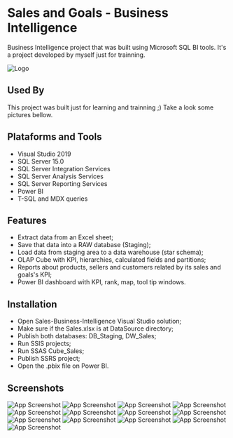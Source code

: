 
# Sales and Goals - Business Intelligence


Business Intelligence project that was built using Microsoft SQL BI tools.
It's a project developed by myself just for trainning.

![Logo](https://github.com/jamilvilela/Sales-Business-Intelligence/blob/master/Images/Power%20BI%20-%20Dashboard.PNG)



## Used By

This project was built just for learning and trainning ;)
Take a look some pictures bellow.
    
    
## Plataforms and Tools

- Visual Studio 2019
- SQL Server 15.0
- SQL Server Integration Services
- SQL Server Analysis Services
- SQL Server Reporting Services
- Power BI
- T-SQL and MDX queries
  
## Features

- Extract data from an Excel sheet;
- Save that data into a RAW database (Staging);
- Load data from staging area to a data warehouse (star schema);
- OLAP Cube with KPI, hierarchies, calculated fields and partitions;
- Reports about products, sellers and customers related by its sales and goals's KPI;
- Power BI dashboard with KPI, rank, map, tool tip windows. 
  
## Installation 

- Open Sales-Business-Intelligence Visual Studio solution;
- Make sure if the Sales.xlsx is at DataSource directory;
- Publish both databases: DB_Staging, DW_Sales;
- Run SSIS projects;
- Run SSAS Cube_Sales;
- Publish SSRS project;
- Open the .pbix file on Power BI.
    
## Screenshots

![App Screenshot](https://github.com/jamilvilela/Sales-Business-Intelligence/blob/master/Images/Data%20source.PNG)
![App Screenshot](https://github.com/jamilvilela/Sales-Business-Intelligence/blob/master/Images/Datawarehouse%20-%20ER%20diagram.PNG)
![App Screenshot](https://github.com/jamilvilela/Sales-Business-Intelligence/blob/master/Images/SSIS%20-%20Staging%20-%20Control%20Flow.PNG)
![App Screenshot](https://github.com/jamilvilela/Sales-Business-Intelligence/blob/master/Images/SSIS%20-%20Staging%20-%20Data%20flow.PNG)
![App Screenshot](https://github.com/jamilvilela/Sales-Business-Intelligence/blob/master/Images/SSIS%20-%20Loading%20-%20Control%20Flow.PNG)
![App Screenshot](https://github.com/jamilvilela/Sales-Business-Intelligence/blob/master/Images/SSIS%20-%20Loading%20-%20Dimension.PNG)
![App Screenshot](https://github.com/jamilvilela/Sales-Business-Intelligence/blob/master/Images/SSIS%20-%20Loading%20-%20Fact%20table.PNG)
![App Screenshot](https://github.com/jamilvilela/Sales-Business-Intelligence/blob/master/Images/SSAS%20-%20Cube%20structure.PNG)
![App Screenshot](https://github.com/jamilvilela/Sales-Business-Intelligence/blob/master/Images/SSAS%20-%20Calculations.PNG)
![App Screenshot](https://github.com/jamilvilela/Sales-Business-Intelligence/blob/master/Images/SSAS%20-%20KPI.PNG)
![App Screenshot](https://github.com/jamilvilela/Sales-Business-Intelligence/blob/master/Images/SSRS%20-%20Reports.PNG)
![App Screenshot](https://github.com/jamilvilela/Sales-Business-Intelligence/blob/master/Images/SSRS%20-%20Report%20-%20MDX%20query.PNG)
![App Screenshot](https://github.com/jamilvilela/Sales-Business-Intelligence/blob/master/Images/Power%20BI%20-%20Dashboard.PNG)
